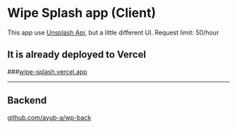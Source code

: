 # Wipe Splash app (Client)

This app use [Unsplash Api](https://unsplash.com/developers), but a little different UI.
Request limit: 50/hour

## It is already deployed to Vercel

###[wipe-splash.vercel.app](https://wipe-splash.vercel.app)

---

## Backend

[github.com/ayub-a/wp-back](https://github.com/ayub-a/wp-back)
